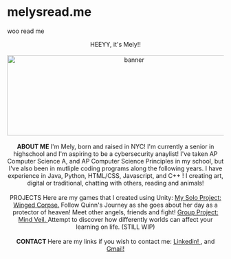 # melysread.me
woo read me
<p align = "center">
   HEEYY, it's Mely!!
   <br>
   <br>
  <img width="575" height="187" alt="banner" src="https://github.com/user-attachments/assets/25e5a353-7a67-4cbe-9c75-a7e01996473d" />
   <br>
   <br>
   <b> ABOUT ME </b>
 I'm Mely, born and raised in NYC! I'm currently a senior in highschool and I'm aspiring to be a cybersecurity anaylist! I've taken AP Computer Science A, and AP Computer Science Principles in my school, but I've also been in mutliple coding programs along the following years. I have experience in Java, Python, HTML/CSS, Javascript, and C++ ! I creating art, digital or traditional, chatting with others, reading and animals!
   <br> 
   <br>
   PROJECTS 
   Here are my games that I created using Unity: <a href="https://melysvilee.itch.io/wingedcorpse"> My Solo Project: Winged Corpse.</a> Follow Quinn's Journey as she goes about her day as a protector of heaven! Meet other angels, friends and fight! <a href="https://melysvilee.itch.io/mind-veil">  Group Project: Mind Veil. </a> Attempt to discover how differently worlds can affect your learning on life. (STILL WIP)
   <br>
   <br>
   <b> CONTACT </b>
   Here are my links if you wish to contact me: <a href="https://www.linkedin.com/in/mely-vasquez-582524349/"> Linkedin! </a> , and <a href = "mailto:vmely0525@gmail.com"> Gmail! </a>
</p>
 


